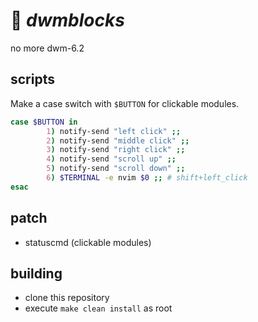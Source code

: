 # 🧊 *dwmblocks*

no more dwm-6.2

## scripts

Make a case switch with `$BUTTON` for clickable modules.

```sh
case $BUTTON in
        1) notify-send "left click" ;;
        2) notify-send "middle click" ;;
        3) notify-send "right click" ;;
        4) notify-send "scroll up" ;;
        5) notify-send "scroll down" ;;
        6) $TERMINAL -e nvim $0 ;; # shift+left_click
esac
```

## patch

+ statuscmd (clickable modules)

## building

+ clone this repository
+ execute `make clean install` as root

